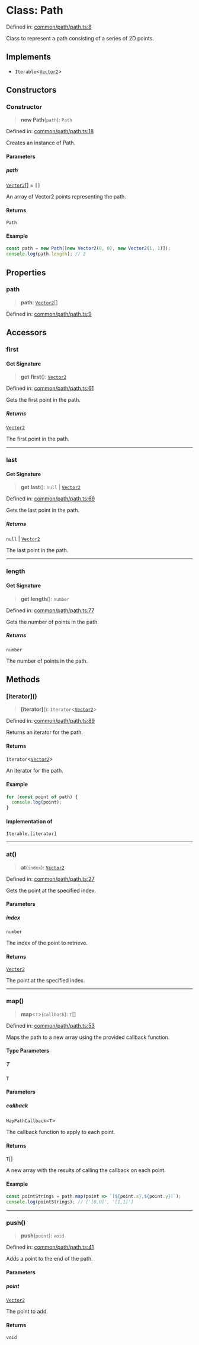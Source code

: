 # Class: Path

Defined in: [common/path/path.ts:8](https://github.com/Forge-Game-Engine/Forge/blob/04af294b0d108e7e60d1ae9f40eaa3ca76ca176a/src/common/path/path.ts#L8)

Class to represent a path consisting of a series of 2D points.

## Implements

- `Iterable`\<[`Vector2`](Vector2.md)\>

## Constructors

### Constructor

> **new Path**(`path`): `Path`

Defined in: [common/path/path.ts:18](https://github.com/Forge-Game-Engine/Forge/blob/04af294b0d108e7e60d1ae9f40eaa3ca76ca176a/src/common/path/path.ts#L18)

Creates an instance of Path.

#### Parameters

##### path

[`Vector2`](Vector2.md)[] = `[]`

An array of Vector2 points representing the path.

#### Returns

`Path`

#### Example

```ts
const path = new Path([new Vector2(0, 0), new Vector2(1, 1)]);
console.log(path.length); // 2
```

## Properties

### path

> **path**: [`Vector2`](Vector2.md)[]

Defined in: [common/path/path.ts:9](https://github.com/Forge-Game-Engine/Forge/blob/04af294b0d108e7e60d1ae9f40eaa3ca76ca176a/src/common/path/path.ts#L9)

## Accessors

### first

#### Get Signature

> **get** **first**(): [`Vector2`](Vector2.md)

Defined in: [common/path/path.ts:61](https://github.com/Forge-Game-Engine/Forge/blob/04af294b0d108e7e60d1ae9f40eaa3ca76ca176a/src/common/path/path.ts#L61)

Gets the first point in the path.

##### Returns

[`Vector2`](Vector2.md)

The first point in the path.

***

### last

#### Get Signature

> **get** **last**(): `null` \| [`Vector2`](Vector2.md)

Defined in: [common/path/path.ts:69](https://github.com/Forge-Game-Engine/Forge/blob/04af294b0d108e7e60d1ae9f40eaa3ca76ca176a/src/common/path/path.ts#L69)

Gets the last point in the path.

##### Returns

`null` \| [`Vector2`](Vector2.md)

The last point in the path.

***

### length

#### Get Signature

> **get** **length**(): `number`

Defined in: [common/path/path.ts:77](https://github.com/Forge-Game-Engine/Forge/blob/04af294b0d108e7e60d1ae9f40eaa3ca76ca176a/src/common/path/path.ts#L77)

Gets the number of points in the path.

##### Returns

`number`

The number of points in the path.

## Methods

### \[iterator\]()

> **\[iterator\]**(): `Iterator`\<[`Vector2`](Vector2.md)\>

Defined in: [common/path/path.ts:89](https://github.com/Forge-Game-Engine/Forge/blob/04af294b0d108e7e60d1ae9f40eaa3ca76ca176a/src/common/path/path.ts#L89)

Returns an iterator for the path.

#### Returns

`Iterator`\<[`Vector2`](Vector2.md)\>

An iterator for the path.

#### Example

```ts
for (const point of path) {
  console.log(point);
}
```

#### Implementation of

`Iterable.[iterator]`

***

### at()

> **at**(`index`): [`Vector2`](Vector2.md)

Defined in: [common/path/path.ts:27](https://github.com/Forge-Game-Engine/Forge/blob/04af294b0d108e7e60d1ae9f40eaa3ca76ca176a/src/common/path/path.ts#L27)

Gets the point at the specified index.

#### Parameters

##### index

`number`

The index of the point to retrieve.

#### Returns

[`Vector2`](Vector2.md)

The point at the specified index.

***

### map()

> **map**\<`T`\>(`callback`): `T`[]

Defined in: [common/path/path.ts:53](https://github.com/Forge-Game-Engine/Forge/blob/04af294b0d108e7e60d1ae9f40eaa3ca76ca176a/src/common/path/path.ts#L53)

Maps the path to a new array using the provided callback function.

#### Type Parameters

##### T

`T`

#### Parameters

##### callback

`MapPathCallback`\<`T`\>

The callback function to apply to each point.

#### Returns

`T`[]

A new array with the results of calling the callback on each point.

#### Example

```ts
const pointStrings = path.map(point => `[${point.x},${point.y}]`);
console.log(pointStrings); // ['[0,0]', '[1,1]']
```

***

### push()

> **push**(`point`): `void`

Defined in: [common/path/path.ts:41](https://github.com/Forge-Game-Engine/Forge/blob/04af294b0d108e7e60d1ae9f40eaa3ca76ca176a/src/common/path/path.ts#L41)

Adds a point to the end of the path.

#### Parameters

##### point

[`Vector2`](Vector2.md)

The point to add.

#### Returns

`void`
